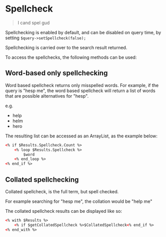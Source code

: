# Spellcheck

> I cand spel gud

Spellchecking is enabled by default, and can be disabled
on query time, by setting `$query->setSpellcheck(false);`

Spellchecking is carried over to the search result returned.

To access the spellchecks, the following methods can be used:

## Word-based only spellchecking

Word based spellcheck returns only misspelled words. For example,
if the query is "hesp me", the word based spellcheck will return a list
of words that are possible alternatives for "hesp".

e.g.
- help
- helm
- hero

The resulting list can be accessed as an ArrayList, as the example below:

```html
<% if $Results.Spellcheck.Count %>
    <% loop $Results.Spellcheck %>
        $word
    <% end_loop %>
<% end_if %>
```

## Collated spellchecking

Collated spellcheck, is the full term, but spell checked.

For example searching for "hesp me", the collation would be "help me"

The collated spellcheck results can be displayed like so:
```html
<% with $Results %>
    <% if $getCollatedSpellcheck %>$CollatedSpellcheck<% end_if %>
<% end_with %>
```

